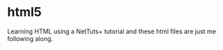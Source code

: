 html5
=====
Learning HTML using a NetTuts+ tutorial and these html files are just me following along.
